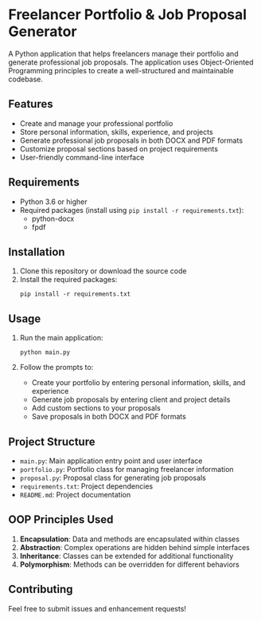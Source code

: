 # Freelancer Portfolio & Job Proposal Generator

A Python application that helps freelancers manage their portfolio and generate professional job proposals. The application uses Object-Oriented Programming principles to create a well-structured and maintainable codebase.

## Features

- Create and manage your professional portfolio
- Store personal information, skills, experience, and projects
- Generate professional job proposals in both DOCX and PDF formats
- Customize proposal sections based on project requirements
- User-friendly command-line interface

## Requirements

- Python 3.6 or higher
- Required packages (install using `pip install -r requirements.txt`):
  - python-docx
  - fpdf

## Installation

1. Clone this repository or download the source code
2. Install the required packages:
   ```
   pip install -r requirements.txt
   ```

## Usage

1. Run the main application:
   ```
   python main.py
   ```

2. Follow the prompts to:
   - Create your portfolio by entering personal information, skills, and experience
   - Generate job proposals by entering client and project details
   - Add custom sections to your proposals
   - Save proposals in both DOCX and PDF formats

## Project Structure

- `main.py`: Main application entry point and user interface
- `portfolio.py`: Portfolio class for managing freelancer information
- `proposal.py`: Proposal class for generating job proposals
- `requirements.txt`: Project dependencies
- `README.md`: Project documentation

## OOP Principles Used

1. **Encapsulation**: Data and methods are encapsulated within classes
2. **Abstraction**: Complex operations are hidden behind simple interfaces
3. **Inheritance**: Classes can be extended for additional functionality
4. **Polymorphism**: Methods can be overridden for different behaviors

## Contributing

Feel free to submit issues and enhancement requests! 
